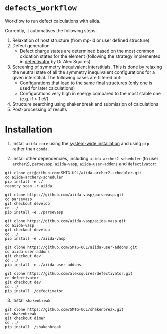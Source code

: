 # `defects_workflow`
Workflow to run defect calculations with aiida.

Currently, it automatises the following steps:
1. Relaxation of host structure (from mp-id or user defined structure)
2. Defect generation
   * Defect charge states are determined based on the most common oxidation states for the element (following
     the strategy implemented in [defectivator](https://github.com/alexsquires/defectivator)
     by Dr Alex Squires)
1. Screening of symmetry inequivalent interstitials.
   This is done by relaxing the neutral state of all the symmetry inequivalent
   configurations for a given interstitial. The following cases are filtered out:
    * Configurations that lead to the same final structures (only one is used for later calculations)
    * Configurations very high in energy compared to the most stable one (e.g. if > 1 eV)
2. Structure searching using shakenbreak and submission of calculations
3. Post-processing of results


# Installation

1. Install `aiida-core` using the [system-wide installation](https://aiida.readthedocs.io/projects/aiida-core/en/latest/intro/install_system.html#intro-get-started-system-wide-install) and using `pip` rather than `conda`.

2. Install other dependencies, including `aiida-archer2-scheduler` (to user `archer2`),
    `parsevasp`, `aiida-vasp`, `aiida-user-addons` and `defectivator`:
```
git clone git@github.com:SMTG-UCL/aiida-archer2-scheduler.git
cd aiida-archer2-scheduler
pip install -e ./
reentry scan -r aiida
```
```
git clone https://github.com/aiida-vasp/parsevasp.git
cd parsevasp
git checkout develop
cd ../
pip install -e ./parsevasp
```
```
git clone https://github.com/aiida-vasp/aiida-vasp.git
cd aiida-vasp
git checkout develop
cd ../
pip install -e ./aiida-vasp
```
```
git clone https://github.com/SMTG-UCL/aiida-user-addons.git
cd aiida-user-addons
git checkout dev
cd ../
pip install -e ./aiida-user-addons
```
```
git clone https://github.com/alexsquires/defectivator.git
cd defectivator
git checkout dev
cd ../
pip install ./defectivator
```
3. Install `shakenbreak`
```
git clone https://github.com/SMTG-UCL/shakenbreak.git
cd shakenbreak
git checkout dimer
cd ../
pip install ./shakenbreak
```